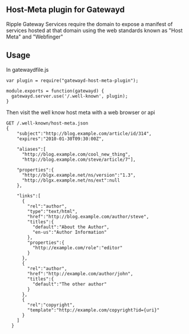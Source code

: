 ## Host-Meta plugin for Gatewayd

Ripple Gateway Services require the domain to expose
a manifest of services hosted at that domain using the
web standards known as "Host Meta" and "Webfinger"

## Usage

In gatewaydfile.js

    var plugin = require("gatewayd-host-meta-plugin");

    module.exports = function(gatewayd) {
      gatewayd.server.use('/.well-known', plugin);
    }

Then visit the well know host meta with a web browser or api

    GET /.well-known/host-meta.json 
    {
        "subject":"http://blog.example.com/article/id/314",
        "expires":"2010-01-30T09:30:00Z",

        "aliases":[
          "http://blog.example.com/cool_new_thing",
          "http://blog.example.com/steve/article/7"],

        "properties":{
          "http://blgx.example.net/ns/version":"1.3",
          "http://blgx.example.net/ns/ext":null
        },

        "links":[
          {
            "rel":"author",
            "type":"text/html",
            "href":"http://blog.example.com/author/steve",
            "titles":{
              "default":"About the Author",
              "en-us":"Author Information"
            },
            "properties":{
              "http://example.com/role":"editor"
            }
          },
          {
            "rel":"author",
            "href":"http://example.com/author/john",
            "titles":{
              "default":"The other author"
            }
          },
          {
            "rel":"copyright",
            "template":"http://example.com/copyright?id={uri}"
          }
        ]
      }
    
